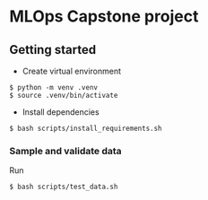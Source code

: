 # MLOps Capstone project

## Getting started
- Create virtual environment
```
$ python -m venv .venv
$ source .venv/bin/activate
```
- Install dependencies
```
$ bash scripts/install_requirements.sh
```
### Sample and validate data
Run
```
$ bash scripts/test_data.sh
```